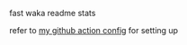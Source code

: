 fast waka readme stats

refer to [my github action config](https://github.com/dexhunter/dexhunter/blob/master/.github/workflows/update-devmetrics.yml) for setting up